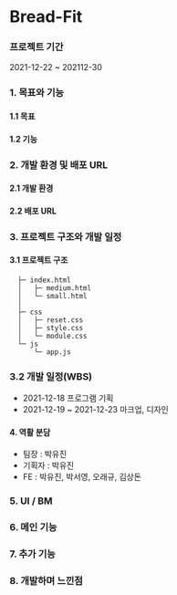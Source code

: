 # Bread-Fit

### 프로젝트 기간
2021-12-22 ~ 202112-30

### 1. 목표와 기능
#### 1.1 목표

#### 1.2 기능

### 2. 개발 환경 및 배포 URL
#### 2.1 개발 환경



#### 2.2 배포 URL

### 3. 프로젝트 구조와 개발 일정
#### 3.1 프로젝트 구조

`````
  ├─ index.html
  │   ├─ medium.html
  │   └─ small.html 
  │   
  ├─ css
  │   ├─ reset.css
  │   ├─ style.css
  │   └─ module.css
  └─ js  
      └─ app.js
`````

### 3.2 개발 일정(WBS)
* 2021-12-18 프로그램 기획
* 2021-12-19 ~ 2021-12-23 마크업, 디자인


#### 4. 역활 분담
- 팀장 : 박유진
- 기획자 : 박유진
- FE : 박유진, 박서영, 오래규, 김상돈

### 5. UI / BM


### 6. 메인 기능

### 7. 추가 기능


### 8. 개발하며 느낀점
